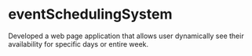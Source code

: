 # eventSchedulingSystem
Developed a web page application that allows user dynamically see their availability for specific days or entire week.
